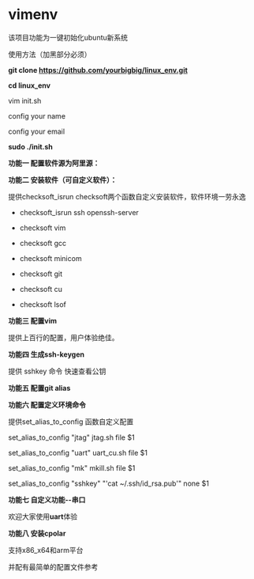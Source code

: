 # vimenv

该项目功能为一键初始化ubuntu新系统

使用方法（加黑部分必须）

**git clone  https://github.com/yourbigbig/linux_env.git**

**cd linux_env**

vim init.sh

config your name 

config your email

**sudo ./init.sh**



**功能一 配置软件源为阿里源：**
    
**功能二 安装软件（可自定义软件）：**

提供checksoft_isrun checksoft两个函数自定义安装软件，软件环境一劳永逸

- checksoft_isrun ssh openssh-server

- checksoft vim

- checksoft gcc

- checksoft minicom

- checksoft git

- checksoft cu

- checksoft lsof


**功能三 配置vim**

提供上百行的配置，用户体验绝佳。

**功能四 生成ssh-keygen**

提供 sshkey 命令 快速查看公钥


**功能五 配置git alias**

**功能六 配置定义环境命令**

提供set_alias_to_config 函数自定义配置

set_alias_to_config "jtag"  jtag.sh file $1

set_alias_to_config "uart"  uart_cu.sh file $1

set_alias_to_config "mk"  mkill.sh file $1

set_alias_to_config "sshkey" "'cat ~/.ssh/id_rsa.pub'" none $1

**功能七 自定义功能--串口**

欢迎大家使用**uart**体验

**功能八 安装cpolar**

支持x86_x64和arm平台

并配有最简单的配置文件参考


